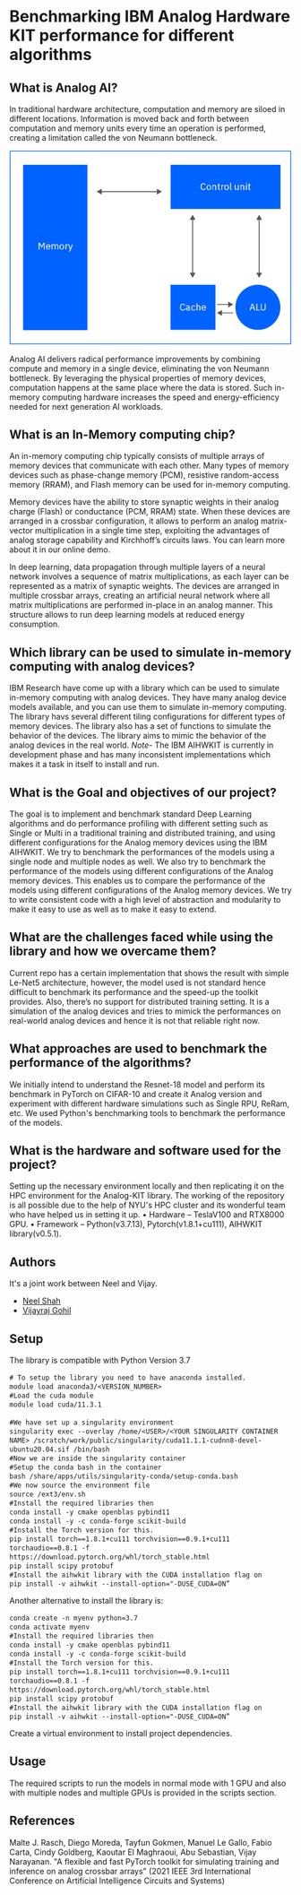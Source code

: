 # Benchmarking IBM Analog Hardware KIT performance for different algorithms

## What is Analog AI?

In traditional hardware architecture, computation and memory are siloed in different locations. Information is moved back and forth between computation and memory units every time an operation is performed, creating a limitation called the von Neumann bottleneck.

![alt text](https://github.com/deadpanther/AIHWBenchmarking/blob/main/images/in%20memory.png?raw=true)

Analog AI delivers radical performance improvements by combining compute and memory in a single device, eliminating the von Neumann bottleneck. By leveraging the physical properties of memory devices, computation happens at the same place where the data is stored. Such in-memory computing hardware increases the speed and energy-efficiency needed for next generation AI workloads.


## What is an In-Memory computing chip?

An in-memory computing chip typically consists of multiple arrays of memory devices that communicate with each other. Many types of memory devices such as phase-change memory (PCM), resistive random-access memory (RRAM), and Flash memory can be used for in-memory computing.

Memory devices have the ability to store synaptic weights in their analog charge (Flash) or conductance (PCM, RRAM) state. When these devices are arranged in a crossbar configuration, it allows to perform an analog matrix-vector multiplication in a single time step, exploiting the advantages of analog storage capability and Kirchhoff’s circuits laws. You can learn more about it in our online demo.

In deep learning, data propagation through multiple layers of a neural network involves a sequence of matrix multiplications, as each layer can be represented as a matrix of synaptic weights. The devices are arranged in multiple crossbar arrays, creating an artificial neural network where all matrix multiplications are performed in-place in an analog manner. This structure allows to run deep learning models at reduced energy consumption.

## Which library can be used to simulate in-memory computing with analog devices?

IBM Research have come up with a library which can be used to simulate in-memory computing with analog devices. They have many analog device models available, and you can use them to simulate in-memory computing. The library havs several different tiling configurations for different types of memory devices. The library also has a set of functions to simulate the behavior of the devices. The library aims to mimic the behavior of the analog devices in the real world. 
*Note*- The IBM AIHWKIT is currently in development phase and has many inconsistent implementations which makes it a task in itself to install and run.

## What is the Goal and objectives of our project?

The goal is to implement and benchmark standard Deep Learning algorithms and do performance profiling with different setting such as Single or Multi in a traditional training and distributed training, and using different configurations for the Analog memory devices using the IBM AIHWKIT. We try to benchmark the performances of the models using a single node and multiple nodes as well. We also try to benchmark the performance of the models using different configurations of the Analog memory devices. This enables us to compare the performance of the models using different configurations of the Analog memory devices. We try to write consistent code with a high level of abstraction and modularity to make it easy to use as well as to make it easy to extend.

## What are the challenges faced while using the library and how we overcame them?
Current repo has a certain implementation that shows the result with simple Le-Net5 architecture, however, the model used is not standard hence difficult to benchmark its performance and the speed-up the toolkit provides. Also, there’s no support for distributed training setting.
It is a simulation of the analog devices and tries to mimick the performances on real-world analog devices and hence it is not that reliable right now.

## What approaches are used to benchmark the performance of the algorithms?
We initially intend to understand the Resnet-18 model and perform its benchmark in PyTorch on CIFAR-10 and create it Analog version and experiment with different hardware simulations such as Single RPU, ReRam, etc. We used Python's benchmarking tools to benchmark the performance of the models.

## What is the hardware and software used for the project?
Setting up the necessary environment locally and then replicating it on the HPC environment for the Analog-KIT library.
The working of the repository is all possible due to the help of NYU's HPC cluster and its wonderful team who have helped us in setting it up.
• Hardware – TeslaV100 and RTX8000 GPU.
• Framework – Python(v3.7.13), Pytorch(v1.8.1+cu111), AIHWKIT library(v0.5.1).

## Authors

It's a joint work between Neel and Vijay.

- [Neel Shah](https://www.github.com/deadpanther)
- [Vijayraj Gohil](https://www.github.com/vraj130)


## Setup

The library is compatible with Python Version 3.7

```
# To setup the library you need to have anaconda installed.
module load anaconda3/<VERSION_NUMBER>
#Load the cuda module
module load cuda/11.3.1

#We have set up a singularity environment
singularity exec --overlay /home/<USER>/<YOUR SINGULARITY CONTAINER NAME> /scratch/work/public/singularity/cuda11.1.1-cudnn8-devel-ubuntu20.04.sif /bin/bash
#Now we are inside the singularity container
#Setup the conda bash in the container
bash /share/apps/utils/singularity-conda/setup-conda.bash
#We now source the environment file
source /ext3/env.sh
#Install the required libraries then
conda install -y cmake openblas pybind11
conda install -y -c conda-forge scikit-build
#Install the Torch version for this.
pip install torch==1.8.1+cu111 torchvision==0.9.1+cu111 torchaudio==0.8.1 -f https://download.pytorch.org/whl/torch_stable.html
pip install scipy protobuf
#Install the aihwkit library with the CUDA installation flag on
pip install -v aihwkit --install-option="-DUSE_CUDA=ON”
```

Another alternative to install the library is:
```
conda create -n myenv python=3.7
conda activate myenv
#Install the required libraries then
conda install -y cmake openblas pybind11
conda install -y -c conda-forge scikit-build
#Install the Torch version for this.
pip install torch==1.8.1+cu111 torchvision==0.9.1+cu111 torchaudio==0.8.1 -f https://download.pytorch.org/whl/torch_stable.html
pip install scipy protobuf
#Install the aihwkit library with the CUDA installation flag on
pip install -v aihwkit --install-option="-DUSE_CUDA=ON”
```
Create a virtual environment to install project dependencies.

    
## Usage
The required scripts to run the models in normal mode with 1 GPU and also with multiple nodes and multiple GPUs is provided in the scripts section.


## References

Malte J. Rasch, Diego Moreda, Tayfun Gokmen, Manuel Le Gallo, Fabio Carta, Cindy Goldberg, Kaoutar El Maghraoui, Abu Sebastian, Vijay Narayanan. "A flexible and fast PyTorch toolkit for simulating training and inference on analog crossbar arrays" (2021 IEEE 3rd International Conference on Artificial Intelligence Circuits and Systems)